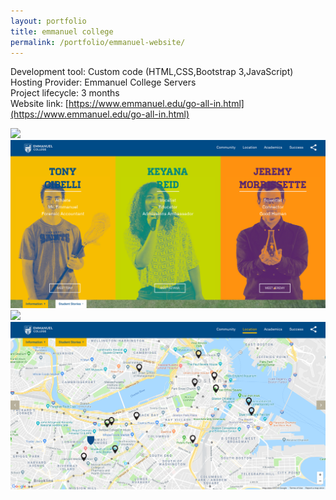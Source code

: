 ```yaml
---
layout: portfolio
title: emmanuel college
permalink: /portfolio/emmanuel-website/
---
```


Development tool:  Custom code (HTML,CSS,Bootstrap 3,JavaScript)   
Hosting Provider: Emmanuel College Servers  
Project lifecycle: 3 months  
Website link: [https://www.emmanuel.edu/go-all-in.html](https://www.emmanuel.edu/go-all-in.html)   

<img src="/img/full/emm/full-emm-homepage.png">

<img src="/img/full/emm/full-emm-student-stories.png">

<img src="/img/full/emm/full-emm-locationpage.png">

<img src="/img/full/emm/full-emm-mappage.png">